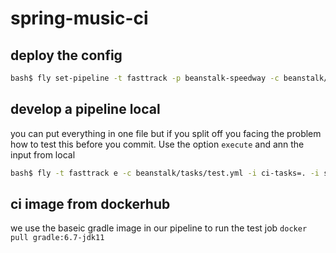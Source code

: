 # spring-music-ci

## deploy the config
```sh
bash$ fly set-pipeline -t fasttrack -p beanstalk-speedway -c beanstalk/spring-example-beanstalk.yml
```

## develop a pipeline local
you can put everything in one file but if you split off you facing the problem how to test this before you commit.
Use the option `execute` and ann the input from local

```sh
bash$ fly -t fasttrack e -c beanstalk/tasks/test.yml -i ci-tasks=. -i spring-boot-music=../spring-music
```

## ci image from dockerhub  

we use the baseic gradle image in our pipeline to run the test job `docker pull gradle:6.7-jdk11`
